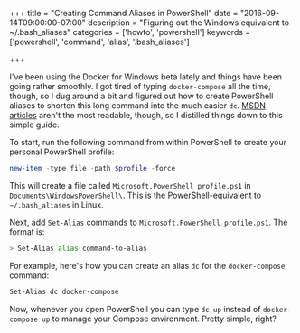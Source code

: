 +++
title = "Creating Command Aliases in PowerShell"
date = "2016-09-14T09:00:00-07:00"
description = "Figuring out the Windows equivalent to ~/.bash_aliases"
categories = ['howto', 'powershell']
keywords = ['powershell', 'command', 'alias', '.bash_aliases']

+++

I've been using the Docker for Windows beta lately and things have been going rather smoothly. I got tired of typing `docker-compose` all the time, though, so I dug around a bit and figured out how to create PowerShell aliases to shorten this long command into the much easier `dc`. [MSDN articles](https://msdn.microsoft.com/en-us/powershell/scripting/core-powershell/ise/how-to-use-profiles-in-windows-powershell-ise) aren't the most readable, though, so I distilled things down to this simple guide.

To start, run the following command from within PowerShell to create your personal PowerShell profile:

```powershell
new-item -type file -path $profile -force
```

This will create a file called `Microsoft.PowerShell_profile.ps1` in `Documents\WindowsPowerShell\`. This is the PowerShell-equivalent to `~/.bash_aliases` in Linux.

Next, add `Set-Alias` commands to `Microsoft.PowerShell_profile.ps1`. The format is:

```sh
> Set-Alias alias command-to-alias
```

For example, here's how you can create an alias `dc` for the `docker-compose` command:

```sh
Set-Alias dc docker-compose
```

Now, whenever you open PowerShell you can type `dc up` instead of `docker-compose up` to manage your Compose environment. Pretty simple, right?

